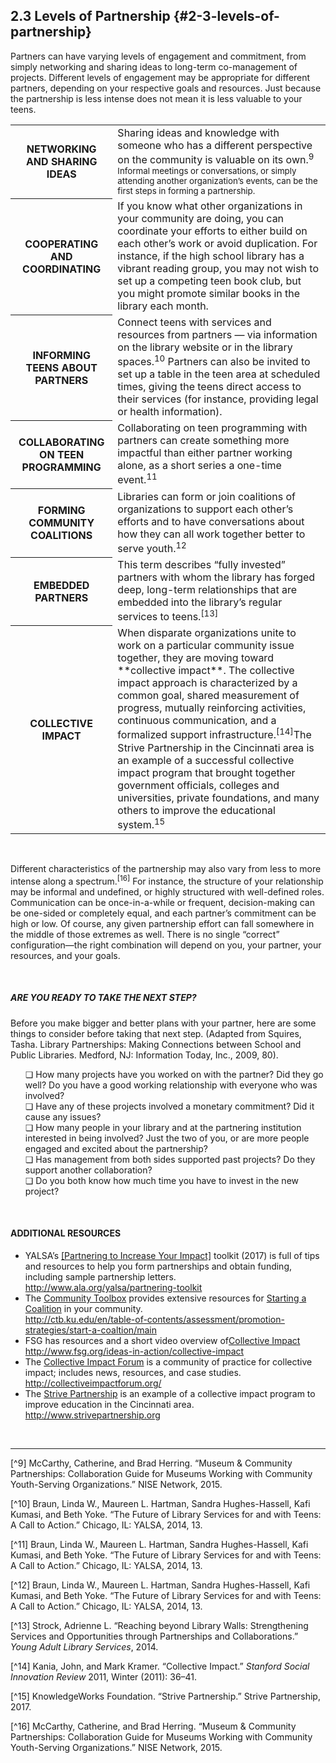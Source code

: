 ## 2.3 Levels of Partnership {#2-3-levels-of-partnership}

Partners can have varying levels of engagement and commitment, from simply networking and sharing ideas to long-term co-management of projects. Different levels of engagement may be appropriate for different partners, depending on your respective goals and resources. Just because the partnership is less intense does not mean it is less valuable to your teens.
<br>
<table class="heading-cell1"><tr><th>NETWORKING AND SHARING IDEAS</th><td>Sharing ideas and knowledge with someone who has a different perspective on the community is valuable on its own.<sup>9 Informal meetings or conversations, or simply attending another organization’s events, can be the first steps in forming a partnership.</td></tr><tr><th>COOPERATING AND COORDINATING</th><td>If you know what other organizations in your community are doing, you can coordinate your efforts to either build on each other’s work or avoid duplication. For instance, if the high school library has a vibrant reading group, you may not wish to set up a competing teen book club, but you might promote similar books in the library each month. </td></tr><tr><th>INFORMING TEENS ABOUT PARTNERS</th><td>Connect teens with services and resources from partners — via information on the library website or in the library spaces.<sup>10</sup> Partners can also be invited to set up a table in the teen area at scheduled times, giving the teens direct access to their services (for instance, providing legal or health information).</td></tr><tr><th>COLLABORATING ON TEEN PROGRAMMING</th><td>Collaborating on teen programming with partners can create something more impactful than either partner working alone, as a short series a one-time event.<sup>11</sup> </td></tr><tr><th>FORMING COMMUNITY COALITIONS</th><td>Libraries can form or join coalitions of organizations to support each other’s efforts and to have conversations about how they can all work together better to serve youth.<sup>12</sup></td></tr></tr><tr><th>EMBEDDED PARTNERS</th><td>This term describes “fully invested” partners with whom the library has forged deep, long-term relationships that are embedded into the library’s regular services to teens.<sup>[13]</sup></td></tr><tr><th>COLLECTIVE IMPACT</th><td>When disparate organizations unite to work on a particular community issue together, they are moving toward **collective impact**. The collective impact approach is characterized by a common goal, shared measurement of progress, mutually reinforcing activities, continuous communication, and a formalized support infrastructure.<sup>[14]</sup>The Strive Partnership in the Cincinnati area is an example of a successful collective impact program that brought together government officials, colleges and universities, private foundations, and many others to improve the educational system.<sup>15</sup></td></tr></table>
<br>

Different characteristics of the partnership may also vary from less to more intense along a spectrum.<sup>[16]</sup> For instance, the structure of your relationship may be informal and undefined, or highly structured with well-defined roles. Communication can be once-in-a-while or frequent, decision-making can be one-sided or completely equal, and each partner’s commitment can be high or low. Of course, any given partnership effort can fall somewhere in the middle of those extremes as well. There is no single “correct” configuration—the right combination will depend on you, your partner, your resources, and your goals.

<br>
<div class="table-format1"><span class="title"><h5>ARE YOU READY TO TAKE THE NEXT STEP? </h5></span><p>Before you make bigger and better plans with your partner, here are some things to consider before taking that next step. (Adapted from Squires, Tasha. Library Partnerships: Making Connections between School and Public Libraries. Medford, NJ: Information Today, Inc., 2009, 80).</p><ul>❏	How many projects have you worked on with the partner? Did they go well? Do you have a good working relationship with everyone who was involved?  <br>❏ Have any of these projects involved a monetary commitment? Did it cause any issues? <br>❏ How many people in your library and at the partnering institution interested in being involved? Just the two of you, or are more people engaged and excited about the partnership? <br>❏  Has management from both sides supported past projects? Do they support another collaboration? <br>❏	Do you both know how much time you have to invest in the new project?</ul>
</div>
<br>


<div class="text-wrapping1"><h4>ADDITIONAL RESOURCES</h4><ul><li>YALSA’s <a href="http://www.ala.org/yalsa/partnering-toolkit">[Partnering to Increase Your Impact]</a> toolkit (2017) is full of tips and resources to help you form partnerships and obtain funding, including sample partnership letters. <br><a href="http://www.ala.org/yalsa/partnering-toolkit">http://www.ala.org/yalsa/partnering-toolkit<a></li><li>The <a href="http://ctb.ku.edu/">Community Toolbox</a> provides extensive resources for <a href="http://ctb.ku.edu/en/table-of-contents/assessment/promotion-strategies/start-a-coaltion/main">Starting a Coalition</a> in your community. <br><a href="http://ctb.ku.edu/en/table-of-contents/assessment/promotion-strategies/start-a-coaltion/main">http://ctb.ku.edu/en/table-of-contents/assessment/promotion-strategies/start-a-coaltion/main</a></li><li>FSG has resources and a short video overview of<a href="http://www.fsg.org/ideas-in-action/collective-impact">Collective Impact</a><br><a href="http://www.fsg.org/ideas-in-action/collective-impact">http://www.fsg.org/ideas-in-action/collective-impact</a><li>The <a href="http://collectiveimpactforum.org/">Collective Impact Forum</a> is a community of practice for collective impact; includes news, resources, and case studies.  <br><a href="http://collectiveimpactforum.org/">http://collectiveimpactforum.org/</a></li><li>The <a href="http://www.strivepartnership.org">Strive Partnership</a> is an example of a collective impact program to improve education in the Cincinnati area. <br> <a href="http://www.strivepartnership.org">http://www.strivepartnership.org</a></li></ul></div>

<br>

___________________________________________________________________

[^9] McCarthy, Catherine, and Brad Herring. “Museum &amp; Community Partnerships: Collaboration Guide for Museums Working with Community Youth-Serving Organizations.” NISE Network, 2015.

[^10] Braun, Linda W., Maureen L. Hartman, Sandra Hughes-Hassell, Kafi Kumasi, and Beth Yoke. “The Future of Library Services for and with Teens: A Call to Action.” Chicago, IL: YALSA, 2014, 13\.

[^11] Braun, Linda W., Maureen L. Hartman, Sandra Hughes-Hassell, Kafi Kumasi, and Beth Yoke. “The Future of Library Services for and with Teens: A Call to Action.” Chicago, IL: YALSA, 2014, 13\.

[^12] Braun, Linda W., Maureen L. Hartman, Sandra Hughes-Hassell, Kafi Kumasi, and Beth Yoke. “The Future of Library Services for and with Teens: A Call to Action.” Chicago, IL: YALSA, 2014, 13\.

[^13] Strock, Adrienne L. “Reaching beyond Library Walls: Strengthening Services and Opportunities through Partnerships and Collaborations.” _Young Adult Library Services_, 2014.

[^14] Kania, John, and Mark Kramer. “Collective Impact.” _Stanford Social Innovation Review_ 2011, Winter (2011): 36–41\.

[^15] KnowledgeWorks Foundation. “Strive Partnership.” Strive Partnership, 2017.

[^16] McCarthy, Catherine, and Brad Herring. “Museum &amp; Community Partnerships: Collaboration Guide for Museums Working with Community Youth-Serving Organizations.” NISE Network, 2015.